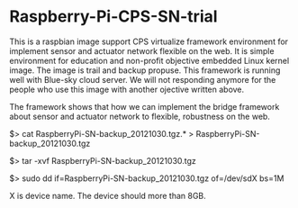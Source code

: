 Raspberry-Pi-CPS-SN-trial
=========================

This is a raspbian image support CPS virtualize framework environment for implement sensor and actuator network flexible on the web. It is simple environment for education and non-profit objective embedded Linux kernel image. The image is trail and backup propuse. This framework is running well with Blue-sky cloud server. We will not responding anymore for the people who use this image with another ojective written above.

The framework shows that how we can implement the bridge framework about sensor and actuator network to flexible, robustness on the web.

$> cat RaspberryPi-SN-backup_20121030.tgz.* > RaspberryPi-SN-backup_20121030.tgz

$> tar -xvf RaspberryPi-SN-backup_20121030.tgz

$> sudo dd if=RaspberryPi-SN-backup_20121030.tgz of=/dev/sdX bs=1M

X is device name. The device should more than 8GB.